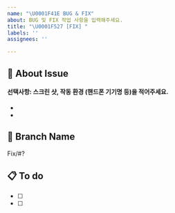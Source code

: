 ```yaml
---
name: "\U0001F41E BUG & FIX"
about: BUG 및 FIX 작업 사항을 입력해주세요.
title: "\U0001F527 [FIX] "
labels: ''
assignees: ''

---
```


## 🐞 About Issue
#### 선택사항: 스크린 샷, 작동 환경 (핸드폰 기기명 등)을 적어주세요.
- 
- 

## 💫 Branch Name
Fix/#?

## 📋 To do
- [ ] 
- [ ]
